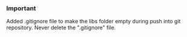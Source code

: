 ### Important 
Added .gitignore file to make the libs folder empty during push into git repository. Never delete the ".gitignore" file.
